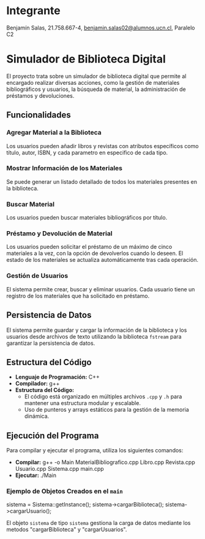 # Integrante
Benjamín Salas, 21.758.667-4, benjamin.salas02@alumnos.ucn.cl, Paralelo C2
# Simulador de Biblioteca Digital

El proyecto trata sobre un simulador de biblioteca digital que permite al encargado realizar diversas acciones, como la gestión de materiales bibliográficos y usuarios, la búsqueda de material, la administración de préstamos y devoluciones.

## Funcionalidades

### Agregar Material a la Biblioteca
Los usuarios pueden añadir libros y revistas con atributos específicos como título, autor, ISBN, y cada parametro en especifico de cada tipo.

### Mostrar Información de los Materiales
Se puede generar un listado detallado de todos los materiales presentes en la biblioteca.

### Buscar Material
Los usuarios pueden buscar materiales bibliográficos por título.

### Préstamo y Devolución de Material
Los usuarios pueden solicitar el préstamo de un máximo de cinco materiales a la vez, con la opción de devolverlos cuando lo deseen. El estado de los materiales se actualiza automáticamente tras cada operación.

### Gestión de Usuarios
El sistema permite crear, buscar y eliminar usuarios. Cada usuario tiene un registro de los materiales que ha solicitado en préstamo.

## Persistencia de Datos

El sistema permite guardar y cargar la información de la biblioteca y los usuarios desde archivos de texto utilizando la biblioteca `fstream` para garantizar la persistencia de datos.

## Estructura del Código

- **Lenguaje de Programación:** C++
- **Compilador:** g++
- **Estructura del Código:**
    - El código está organizado en múltiples archivos `.cpp` y `.h` para mantener una estructura modular y escalable.
    - Uso de punteros y arrays estáticos para la gestión de la memoria dinámica.

## Ejecución del Programa

Para compilar y ejecutar el programa, utiliza los siguientes comandos:

- **Compilar:** g++ -o Main MaterialBibliografico.cpp Libro.cpp Revista.cpp Usuario.cpp Sistema.cpp main.cpp
- **Ejecutar:** ./Main

### Ejemplo de Objetos Creados en el `main`

sistema = Sistema::getInstance(); sistema->cargarBiblioteca(); sistema->cargarUsuario();


El objeto `sistema` de tipo `sistema` gestiona la carga de datos mediante los metodos "cargarBiblioteca" y "cargarUsuarios".